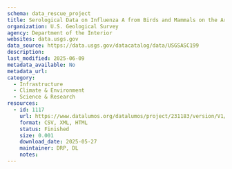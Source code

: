 ```yaml
---
schema: data_rescue_project 
title: Serological Data on Influenza A from Birds and Mammals on the Arctic Coastal Plain of Northern Alaska, 2011-2017
organization: U.S. Geological Survey
agency: Department of the Interior
websites: data.usgs.gov
data_source: https://data.usgs.gov/datacatalog/data/USGSASC199
description: 
last_modified: 2025-06-09
metadata_available: No
metadata_url: 
category:
  - Infrastructure 
  - Climate & Environment 
  - Science & Research 
resources:
  - id: 1117
    url: https://www.datalumos.org/datalumos/project/231183/version/V1/view
    format: CSV, XML, HTML
    status: Finished
    size: 0.001
    download_date: 2025-05-27
    maintainer: DRP, DL
    notes: 
---
```

